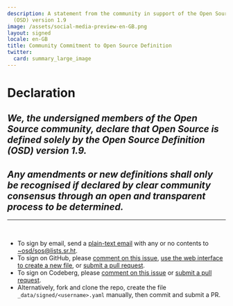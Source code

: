 ```yaml
---
description: A statement from the community in support of the Open Source Definition
  (OSD) version 1.9
image: /assets/social-media-preview-en-GB.png
layout: signed
locale: en-GB
title: Community Commitment to Open Source Definition
twitter:
  card: summary_large_image
---
```

# **Declaration**

## *We, the undersigned members of the Open Source community, declare that Open Source is defined solely by the Open Source Definition (OSD) version 1.9.*

## *Any amendments or new definitions shall only be recognised if declared by clear community consensus through an open and transparent process to be determined.*

---
<br>

- To sign by email, send a [plain-text email](https://useplaintext.email/) with any or no contents to [~osd/sos@lists.sr.ht](mailto:~osd/sos@lists.sr.ht).
- To sign on GitHub, please [comment on this issue](https://github.com/OpenSourceDefinition/sos/issues/1), [use the web interface to create a new file](https://github.com/OpenSourceDefinition/sos/new/main/_data/signed), or [submit a pull request](https://github.com/OpenSourceDefinition/sos/pulls).
- To sign on Codeberg, please [comment on this issue](https://codeberg.org/osd/sos/issues/1) or [submit a pull request](https://codeberg.org/osd/sos/pulls).
- Alternatively, fork and clone the repo, create the file `_data/signed/<username>.yaml` manually, then commit and submit a PR.
